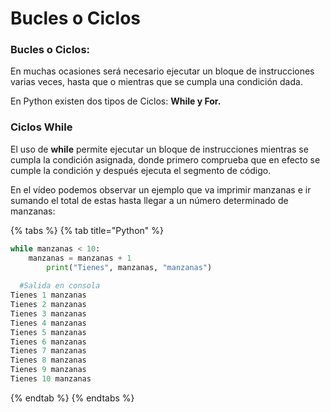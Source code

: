 # Bucles o Ciclos

### **Bucles o Ciclos:**

En muchas ocasiones será necesario ejecutar un bloque de instrucciones varias veces, hasta que o mientras que se cumpla una condición dada.

En Python existen dos tipos de Ciclos: **While y For.**

### **Ciclos While**

El uso de **while** permite ejecutar un bloque de instrucciones mientras se cumpla la condición asignada, donde primero comprueba que en efecto se cumple la condición y después ejecuta el segmento de código.

En el vídeo podemos observar un ejemplo que va imprimir manzanas e ir sumando el total de estas hasta llegar a un número determinado de manzanas:

{% tabs %}
{% tab title="Python" %}
```python
while manzanas < 10:
   	manzanas = manzanas + 1
    	print("Tienes", manzanas, "manzanas")
  
  #Salida en consola
Tienes 1 manzanas
Tienes 2 manzanas
Tienes 3 manzanas
Tienes 4 manzanas
Tienes 5 manzanas
Tienes 6 manzanas
Tienes 7 manzanas
Tienes 8 manzanas
Tienes 9 manzanas
Tienes 10 manzanas
```
{% endtab %}
{% endtabs %}

